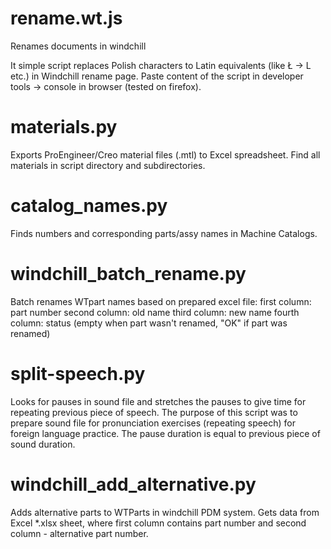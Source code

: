 # rename.wt.js
Renames documents in windchill

It simple script replaces Polish characters to Latin equivalents (like Ł -> L etc.) in Windchill rename page.
Paste content of the script in developer tools -> console in browser (tested on firefox).

# materials.py
Exports ProEngineer/Creo material files (.mtl) to Excel spreadsheet.
Find all materials in script directory and subdirectories.

# catalog_names.py
Finds numbers and corresponding parts/assy names in Machine Catalogs.

# windchill_batch_rename.py
Batch renames WTpart names based on prepared excel file:
first column: part number
second column: old name
third column: new name
fourth column: status (empty when part wasn't renamed, "OK" if part was renamed)

# split-speech.py
Looks for pauses in sound file and stretches the pauses to give time for repeating previous piece of speech. The purpose of this script was to prepare sound file for pronunciation exercises (repeating speech) for foreign language practice. The pause duration is equal to previous piece of sound duration.

# windchill_add_alternative.py
Adds alternative parts to WTParts in windchill PDM system. Gets data from Excel *.xlsx sheet, where first column contains part number and second column - alternative part number.